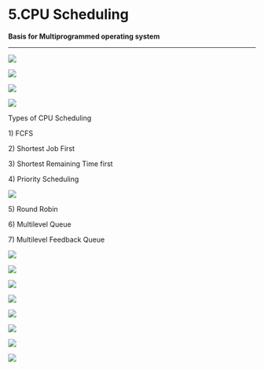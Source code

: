 # 5.CPU Scheduling

**Basis for Multiprogrammed operating system**

 ****

![](../.gitbook/assets/image%20%28147%29.png)

![](../.gitbook/assets/image%20%286%29.png)

![](../.gitbook/assets/image%20%2877%29.png)

![](../.gitbook/assets/image%20%2814%29.png)

Types of CPU Scheduling

1\) FCFS

2\) Shortest Job First

3\) Shortest Remaining Time first

4\) Priority Scheduling

![](../.gitbook/assets/image%20%2815%29.png)

5\) Round Robin

6\) Multilevel Queue

7\) Multilevel Feedback Queue

![](../.gitbook/assets/image%20%2882%29.png)

![](../.gitbook/assets/image%20%2834%29.png)

![](../.gitbook/assets/image%20%2857%29.png)

![](../.gitbook/assets/image%20%2856%29.png)

![](../.gitbook/assets/image%20%2861%29.png)

![](../.gitbook/assets/image%20%283%29.png)

![](../.gitbook/assets/image%20%2839%29.png)

![](../.gitbook/assets/image%20%2816%29.png)

